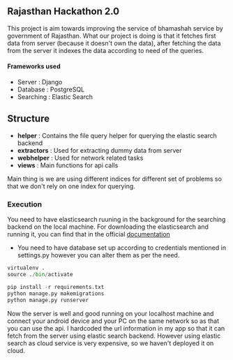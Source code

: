 ## Rajasthan Hackathon 2.0

This project is aim towards improving the service of bhamashah service by government of Rajasthan.
What our project is doing is that it fetches first data from server (because it doesn't own the data), after
fetching the data from the server it indexes the data according to need of the queries.

#### Frameworks used
* Server : Django
* Database : PostgreSQL
* Searching : Elastic Search

## Structure

* **helper** : Contains the file query helper for querying the elastic search backend
* **extractors** : Used for extracting dummy data from server
* **webhelper** : Used for network related tasks
* **views** : Main functions for api calls

Main thing is we are using different indices for different set of problems so that we don't rely on 
one index for querying. 

### Execution

You need to have elasticsearch ruuning in the background for the searching backend on the local machine.
For downloading the elasticsearch and running it, you can find that in the official [documentation](https://www.elastic.co/guide/en/elasticsearch/reference/current/_installation.html)

* You need to have database set up according to credentials mentioned in settings.py however you can alter them
as per the need.

```python
virtualenv . 
source ./bin/activate

pip install -r requirements.txt
python manage.py makemigrations
python manage.py runserver
```

Now the server is well and good running on your localhost machine and connect your android device and your 
PC on the same network so as that you can use the api. I hardcoded the url information in my app so that 
it can fetch from the server using elastic search backend. However using elastic search as cloud service
is very expensive, so we haven't deployed it on cloud.
